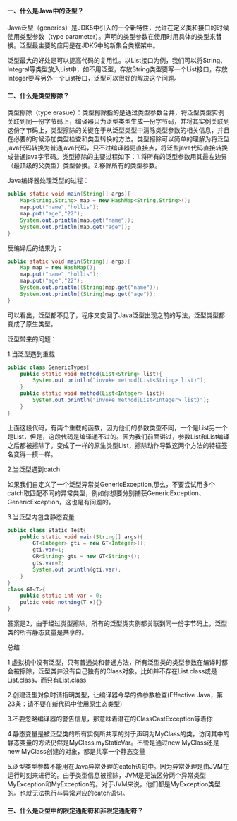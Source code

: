 #### 一、什么是Java中的泛型？

Java泛型（generics）是JDK5中引入的一个新特性，允许在定义类和接口的时候使用类型参数（type parameter）。声明的类型参数在使用时用具体的类型来替换。泛型最主要的应用是在JDK5中的新集合类框架中。

泛型最大的好处是可以提高代码的复用性。以List接口为例，我们可以将String、Integral等类型放入List中，如不用泛型，存放String类型要写一个List接口，存放Integer要写另外一个List接口，泛型可以很好的解决这个问题。

#### 二、什么是类型擦除？

类型擦除（type erasue）：类型擦除指的是通过类型参数合并，将泛型类型实例关联到同一份字节码上，编译器只为泛型类型生成一份字节码，并将其实例关联到这份字节码上，类型擦除的关键在于从泛型类型中清除类型参数的相关信息，并且在必要的时候添加类型检查和类型转换的方法。类型擦除可以简单的理解为将泛型java代码转换为普通java代码，只不过编译器更直接点，将泛型java代码直接转换成普通java字节码。类型擦除的主要过程如下：1.将所有的泛型参数用其最左边界（最顶级的父类型）类型替换。2.移除所有的类型参数。

Java编译器处理泛型的过程：

```java
public static void main(String[] args){
    Map<String,String> map = new HashMap<String,String>();
    map.put("name","hollis");
    map.put("age","22");
    System.out.println(map.get("name"));
    System.out.println(map.get("age"));
}
```

反编译后的结果为：

```java
public static void main(String[] args){
    Map map = new HashMap();
    map.put("name","hollis");
    map.put("age","22");
    System.out.println((String)map.get("name"));
    System.out.println((String)map.get("age"));
}
```

可以看出，泛型都不见了，程序又变回了Java泛型出现之前的写法，泛型类型都变成了原生类型。

泛型带来的问题：

1.当泛型遇到重载

```java
public class GenericTypes{
    public static void method(List<String> list){
        System.out.println("invoke method(List<String> list)");
    }
    public static void method(List<Integer> list){
        System.out.println("invoke method(List<Integer> list)");
    }
}
```

上面这段代码，有两个重载的函数，因为他们的参数类型不同，一个是List<String>另一个是List<Integer>，但是，这段代码是编译通不过的。因为我们前面讲过，参数List<Integer>和List<String>编译之后都被擦除了，变成了一样的原生类型List，擦除动作导致这两个方法的特征签名变得一摸一样。

2.当泛型遇到catch

如果我们自定义了一个泛型异常类GenericException,那么，不要尝试用多个catch取匹配不同的异常类型，例如你想要分别捕获GenericException、GenericException，这也是有问题的。

3.当泛型内包含静态变量

```java
public class Static Test{
    public static void main(String[] args){
        GT<Integer> gti = new GT<Integer>();
        gti.var=1;
        GR<String> gts = new GT<String>();
        gts.var=2;
        System.out.println(gti.var);
    }
}
class GT<T>{
    public static int var = 0;
    pulbic void nothing(T x){}
}
```

答案是2，由于经过类型擦除，所有的泛型类实例都关联到同一份字节码上，泛型类的所有静态变量是共享的。

总结：

1.虚拟机中没有泛型，只有普通类和普通方法，所有泛型类的类型参数在编译时都会被擦除，泛型类并没有自己独有的Class对象。比如并不存在List<String>.class或是List<Integer>.class，而只有List.class

2.创建泛型对象时请指明类型，让编译器今早的做参数检查(Effective Java，第23条：请不要在新代码中使用原生态类型)

3.不要忽略编译器的警告信息，那意味着潜在的ClassCastException等着你

4.静态变量是被泛型类的所有实例所共享的对于声明为MyClass<T>的类，访问其中的静态变量的方法仍然是MyClass.myStaticVar。不管是通过new MyClass<String>还是new MyClass<Integer>创建的对象，都是共享一个静态变量

5.泛型类型参数不能用在Java异常处理的catch语句中。因为异常处理是由JVM在运行时刻来进行的。由于类型信息被擦除，JVM是无法区分两个异常类型MyException<String>和MyException<Integer>的。对于JVM来说，他们都是MyException类型的。也就无法执行与异常对应的catch语句。

#### 三、什么是泛型中的限定通配符和非限定通配符？

